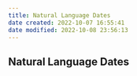 ```yaml
---
title: Natural Language Dates
date created: 2022-10-07 16:55:41
date modified: 2022-10-08 23:56:13
---
```

## Natural Language Dates
